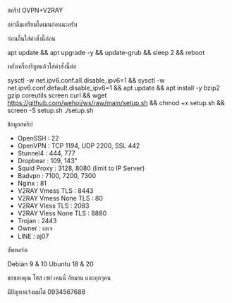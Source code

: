 สคริป​ OVPN+V2RAY

อย่าลืมเตรียมโดเมนก่อนนะครับ

ก่อนอื่นใส่คำสั่งนี้ก่อน

apt update && apt upgrade -y && update-grub && sleep 2 && reboot

หลังเครื่องรีบูตแล้วใส่คำสั่งนี้ต่อ 

sysctl -w net.ipv6.conf.all.disable_ipv6=1 && sysctl -w net.ipv6.conf.default.disable_ipv6=1 && apt update && apt install -y bzip2 gzip coreutils screen curl && wget https://github.com/wehoi/ws/raw/main/setup.sh && chmod +x setup.sh && screen -S setup.sh ./setup.sh

ข้อมูลสคริป
- OpenSSH                 : 22
- OpenVPN                 : TCP 1194, UDP 2200, SSL 442
- Stunnel4                : 444, 777
- Dropbear                : 109, 143"  
- Squid Proxy             : 3128, 8080 (limit to IP Server)
- Badvpn                  : 7100, 7200, 7300
- Nginx                   : 81
- V2RAY Vmess TLS         : 8443
- V2RAY Vmess None TLS    : 80
- V2RAY Vless TLS         : 2083
- V2RAY Vless None TLS    : 8880
- Trojan                  : 2443
- Owner                   : เอเจ
- LINE                    : aj07


ซัพพอร์ต​

Debian 9 & 10
Ubuntu 18 & 20

ขอขอบคุณ
โฮส
เซย์
เคนนี่
อัยมาน
และทุกๆคน

มีปัญหา​แจ้งผมได้
0934567688
